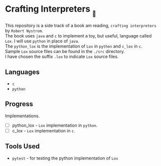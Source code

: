 # Crafting Interpreters <sub><sub>🫠</sub></sub>

This repository is a side track of a book am reading, `crafting interpreters` by `Robert Nystrom`.  
The book uses `java` and `c` to implement a toy, but useful, language called `Lox`. I will use `python` in place of `java`.  
The `python_lox` is the implementation of `Lox` in `python` and `c_lox` in `c`.  
Sample `Lox` source files can be found in the `./src` directory.  
I have chosen the suffix `.lox` to indicate `Lox` source files.

## Languages

- `c`
- `python`

## Progress

Implementations.

- [ ] python_lox - `Lox` implementation in `python`.
- [ ] c_lox - `Lox` implementation in `c`.

## Tools Used
- `pytest` - for testing the python implementation of `Lox`
